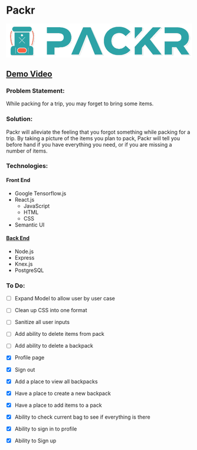 # Packr
<img src='./src/PackrShadow2.png' alt='Packr logo'/>

## [Demo Video](https://photos.google.com/share/AF1QipPNBlcQdWoBNwe2mjwFs4F1SJlHPvMlO3RT_0eN1Su1Pi-Y_IGx1T-KBaHBQJYpJw?key=Y0JkVGNRNkdMUEM5Q0ZOMGpXc1dKWEFQOFBKbThB)

### Problem Statement:
While packing for a trip, you may forget to bring some items.

### Solution: 
Packr will alleviate the feeling that you forgot something while packing for a trip. By taking a picture of the items you plan to pack, Packr will tell you before hand if you have everything you need, or if you are missing a number of items.

### Technologies:
#### Front End
* Google Tensorflow.js
* React.js
    - JavaScript
    - HTML
    - CSS
* Semantic UI

#### [Back End](https://github.com/Kyle-Ski/Packr-Database)
* Node.js
* Express
* Knex.js
* PostgreSQL

### To Do:
- [ ] Expand Model to allow user by user case
- [ ] Clean up CSS into one format
- [ ] Sanitize all user inputs
- [ ] Add ability to delete items from pack
- [ ] Add ability to delete a backpack
- [x] Profile page
- [x] Sign out 
- [x] Add a place to view all backpacks
- [x] Have a place to create a new backpack
- [x] Have a place to add items to a pack
- [x] Ability to check current bag to see if everything is there
- [x] Ability to sign in to profile
- [x] Ability to Sign up 

